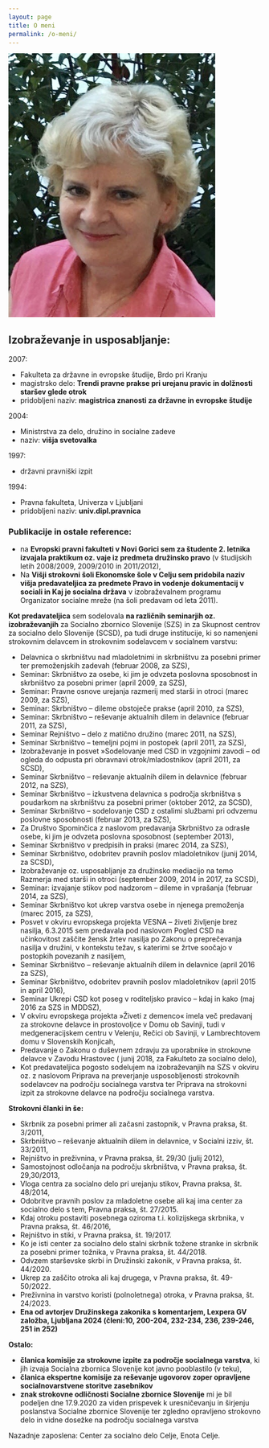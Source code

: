```yaml
---
layout: page
title: O meni
permalink: /o-meni/
---
```


![Nada Caharijaz Ferme!](/images/portret.jpg "Nada Caharijaz Ferme")

## Izobraževanje in usposabljanje:

2007: 

- Fakulteta za državne in evropske študije, Brdo pri Kranju
- magistrsko delo: **Trendi pravne prakse pri urejanu pravic in dolžnosti staršev glede otrok**
- pridobljeni naziv: **magistrica znanosti za državne in evropske študije**

2004:

- Ministrstva za delo, družino in socialne zadeve
- naziv: **višja svetovalka**

1997:

- državni pravniški izpit

1994:

- Pravna fakulteta, Univerza v Ljubljani
- pridobljeni naziv: **univ.dipl.pravnica**

### Publikacije in ostale reference:

- na **Evropski pravni fakulteti v Novi Gorici sem za študente 2. letnika izvajala praktikum oz. vaje iz predmeta družinsko pravo** (v študijskih letih 2008/2009, 2009/2010 in 2011/2012),
- Na **Višji strokovni šoli Ekonomske šole v Celju sem pridobila naziv višja predavateljica za predmete Pravo in vodenje dokumentacij v sociali in Kaj je socialna država** v izobraževalnem programu Organizator socialne mreže (na šoli predavam od leta 2011).

**Kot predavateljica** sem sodelovala **na različnih seminarjih oz. izobraževanjih** za Socialno zbornico Slovenije (SZS) in za Skupnost centrov za socialno delo Slovenije (SCSD), pa tudi druge institucije, ki so namenjeni strokovnim delavcem in strokovnim sodelavcem v socialnem varstvu:

- Delavnica o skrbništvu nad mladoletnimi in skrbništvu za posebni primer ter premoženjskih zadevah (februar 2008, za SZS),
- Seminar: Skrbništvo za osebe, ki jim je odvzeta poslovna sposobnost in skrbništvo za posebni primer (april 2009, za SZS),
- Seminar: Pravne osnove urejanja razmerij med starši in otroci (marec 2009, za SZS),
- Seminar: Skrbništvo – dileme obstoječe prakse (april 2010, za SZS),
- Seminar: Skrbništvo – reševanje aktualnih dilem in delavnice (februar 2011, za SZS),
- Seminar Rejništvo – delo z matično družino (marec 2011, na SZS),
- Seminar Skrbništvo – temeljni pojmi in postopek (april 2011, za SZS),
- Izobraževanje in posvet »Sodelovanje med CSD in vzgojnimi zavodi – od ogleda do odpusta pri obravnavi otrok/mladostnikov (april 2011, za SCSD),
- Seminar Skrbništvo – reševanje aktualnih dilem in delavnice (februar 2012, na SZS),
- Seminar Skrbništvo – izkustvena delavnica s področja skrbništva s poudarkom na skrbništvu za posebni primer (oktober 2012, za SCSD),
- Seminar Skrbništvo – sodelovanje CSD z ostalimi službami pri odvzemu poslovne sposobnosti (februar 2013, za SZS),
- Za Društvo Spominčica z naslovom predavanja Skrbništvo za odrasle osebe, ki jim je odvzeta poslovna sposobnost (september 2013),
- Seminar Skrbništvo v predpisih in praksi (marec 2014, za SZS),
- Seminar Skrbništvo, odobritev pravnih poslov mladoletnikov (junij 2014, za SCSD),
- Izobraževanje oz. usposabljanje za družinsko mediacijo na temo Razmerja med starši in otroci (september 2009, 2014 in 2017, za SCSD),
- Seminar: izvajanje stikov pod nadzorom – dileme in vprašanja (februar 2014, za SZS),
- Seminar Skrbništvo kot ukrep varstva osebe in njenega premoženja (marec 2015, za SZS),
- Posvet v okviru evropskega projekta VESNA – živeti življenje brez nasilja, 6.3.2015 sem predavala pod naslovom Pogled CSD na učinkovitost zaščite žensk žrtev nasilja po Zakonu o preprečevanja nasilja v družini, v kontekstu težav, s katerimi se žrtve soočajo v postopkih povezanih z nasiljem,
- Seminar Skrbništvo – reševanje aktualnih dilem in delavnice (april 2016 za SZS),
- Seminar Skrbništvo, odobritev pravnih poslov mladoletnikov (april 2015 in april 2016),
- Seminar Ukrepi CSD kot poseg v roditeljsko pravico – kdaj in kako (maj 2016 za SZS in MDDSZ),
- V okviru evropskega projekta »Živeti z demenco« imela več predavanj za strokovne delavce in prostovoljce v Domu ob Savinji, tudi v medgeneracijskem centru v Velenju,  Rečici ob Savinji, v Lambrechtovem domu v Slovenskih Konjicah,   
- Predavanje o Zakonu o duševnem zdravju za uporabnike in strokovne delavce v Zavodu Hrastovec ( junij 2018, za Fakulteto za socialno delo),
- Kot predavateljica pogosto sodelujem na izobraževanjih na SZS v okviru oz. z naslovom Priprava na preverjanje usposobljenosti strokovnih sodelavcev na področju socialnega varstva ter Priprava na strokovni izpit za strokovne delavce na področju socialnega varstva.

**Strokovni članki in še:**

- Skrbnik za posebni primer ali začasni zastopnik, v Pravna praksa, št. 3/2011, 
- Skrbništvo – reševanje aktualnih dilem in delavnice, v Socialni izziv, št. 33/2011,
- Rejništvo in preživnina, v Pravna praksa, št. 29/30 (julij 2012),
- Samostojnost odločanja na področju skrbništva, v Pravna praksa, št. 29,30/2013,
- Vloga centra za socialno delo pri urejanju stikov, Pravna praksa, št. 48/2014,
- Odobritve pravnih poslov za mladoletne osebe ali kaj ima center za socialno delo s tem, Pravna praksa, št. 27/2015.
- Kdaj otroku postaviti posebnega oziroma t.i. kolizijskega skrbnika, v Pravna praksa, št. 46/2016,
- Rejništvo in stiki, v Pravna praksa, št. 19/2017.
- Ko je isti center za socialno delo stalni skrbnik tožene stranke in skrbnik za posebni primer tožnika, v Pravna praksa, št. 44/2018. 
- Odvzem starševske skrbi in Družinski zakonik, v Pravna praksa, št. 44/2020.
- Ukrep za zaščito otroka ali kaj drugega, v Pravna praksa, št. 49-50/2022.
- Preživnina in varstvo koristi (polnoletnega) otroka, v Pravna praksa, št. 24/2023.
- **Ena od avtorjev Družinskega zakonika s komentarjem, Lexpera GV založba, Ljubljana 2024 (členi:10, 200-204, 232-234, 236, 239-246, 251 in 252)**

**Ostalo:**

- **članica komisije za strokovne izpite za področje socialnega varstva**, ki jih izvaja Socialna zbornica Slovenije kot javno pooblastilo (v teku),    
- **članica ekspertne komisije za reševanje ugovorov zoper opravljene socialnovarstvene storitve zasebnikov**
- **znak strokovne odličnosti Socialne zbornice Slovenije** mi je bil podeljen dne 17.9.2020 za viden prispevek k uresničevanju in širjenju poslanstva Socialne zbornice Slovenije ter zgledno opravljeno strokovno delo in vidne dosežke na področju socialnega varstva

Nazadnje zaposlena: Center za socialno delo Celje, Enota Celje.

